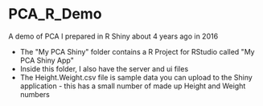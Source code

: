# PCA_R_Demo
A demo of PCA I prepared in R Shiny about 4 years ago in 2016

- The "My PCA Shiny" folder contains a R Project for RStudio called "My PCA Shiny App"
- Inside this folder, I also have the server and ui files
- The Height.Weight.csv file is sample data you can upload to the Shiny application - this has a small number of made up Height and Weight numbers